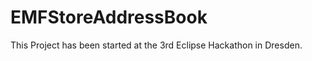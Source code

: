 EMFStoreAddressBook
===================

This Project has been started at the 3rd Eclipse Hackathon in Dresden.
